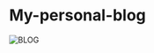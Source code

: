 # My-personal-blog
![BLOG](https://raw.githubusercontent.com/Crstian19/My-personal-blog/master/image_2020-06-10_11-58-41.png)